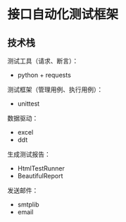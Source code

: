 # 接口自动化测试框架

## 技术栈

测试工具（请求、断言）：
* python + requests  

测试框架（管理用例、执行用例）：  
* unittest

数据驱动：
* excel
* ddt

生成测试报告：
* HtmlTestRunner
* BeautifulReport

发送邮件：
* smtplib
* email